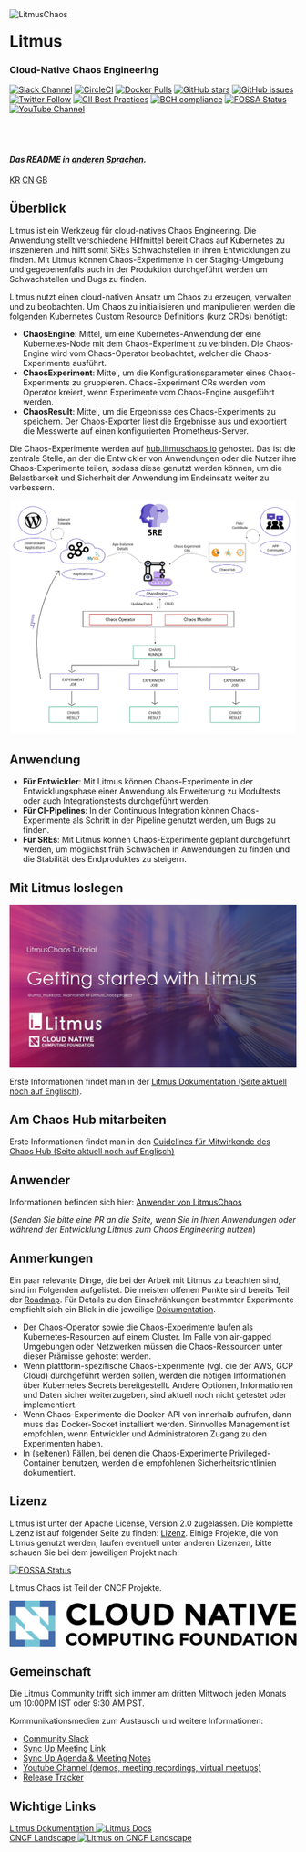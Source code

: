 <img alt="LitmusChaos" src="https://landscape.cncf.io/logos/litmus.svg" width="200" align="left">

# Litmus
### Cloud-Native Chaos Engineering

[![Slack Channel](https://img.shields.io/badge/Slack-Join-purple)](https://slack.litmuschaos.io)
[![CircleCI](https://circleci.com/gh/litmuschaos/litmus/tree/master.svg?style=shield)](https://app.circleci.com/pipelines/github/litmuschaos/litmus)
[![Docker Pulls](https://img.shields.io/docker/pulls/litmuschaos/chaos-operator.svg)](https://hub.docker.com/r/litmuschaos/chaos-operator)
[![GitHub stars](https://img.shields.io/github/stars/litmuschaos/litmus?style=social)](https://github.com/litmuschaos/litmus/stargazers)
[![GitHub issues](https://img.shields.io/github/issues/litmuschaos/litmus)](https://github.com/litmuschaos/litmus/issues)
[![Twitter Follow](https://img.shields.io/twitter/follow/litmuschaos?style=social)](https://twitter.com/LitmusChaos)
[![CII Best Practices](https://bestpractices.coreinfrastructure.org/projects/3202/badge)](https://bestpractices.coreinfrastructure.org/projects/3202)
[![BCH compliance](https://bettercodehub.com/edge/badge/litmuschaos/litmus?branch=master)](https://bettercodehub.com/)
[![FOSSA Status](https://app.fossa.io/api/projects/git%2Bgithub.com%2Flitmuschaos%2Flitmus.svg?type=shield)](https://app.fossa.io/projects/git%2Bgithub.com%2Flitmuschaos%2Flitmus?ref=badge_shield)
[![YouTube Channel](https://img.shields.io/badge/YouTube-Subscribe-red)](https://www.youtube.com/channel/UCa57PMqmz_j0wnteRa9nCaw)
<br><br><br><br>

#### *Das README in [anderen Sprachen](translations/TRANSLATIONS.md).*

[KR](https://github.com/litmuschaos/litmus/blob/master/translations/README-ko.md) [CN](https://github.com/litmuschaos/litmus/blob/master/translations/README-chn.md) [GB](https://github.com/litmuschaos/litmus/blob/master/README.md)

## Überblick

Litmus ist ein Werkzeug für cloud-natives Chaos Engineering. Die Anwendung stellt
verschiedene Hilfmittel bereit Chaos auf Kubernetes zu inszenieren und hilft
somit SREs Schwachstellen in ihren Entwicklungen zu finden.
Mit Litmus können Chaos-Experimente in der Staging-Umgebung und gegebenenfalls
auch in der Produktion durchgeführt werden um Schwachstellen und Bugs zu
finden.

Litmus nutzt einen cloud-nativen Ansatz um Chaos zu erzeugen, verwalten und zu
beobachten. Um Chaos zu initialisieren und manipulieren werden die folgenden
Kubernetes Custom Resource Definitions (kurz CRDs) benötigt:
- **ChaosEngine**: Mittel, um eine Kubernetes-Anwendung der eine
  Kubernetes-Node mit dem Chaos-Experiment zu verbinden. Die Chaos-Engine wird
  vom Chaos-Operator beobachtet, welcher die Chaos-Experimente ausführt.
- **ChaosExperiment**: Mittel, um die Konfigurationsparameter eines
  Chaos-Experiments zu gruppieren. Chaos-Experiment CRs werden vom Operator
  kreiert, wenn Experimente vom Chaos-Engine ausgeführt werden.
- **ChaosResult**: Mittel, um die Ergebnisse des Chaos-Experiments zu
  speichern. Der Chaos-Exporter liest die Ergebnisse aus und exportiert die
  Messwerte auf einen konfigurierten Prometheus-Server.

Die Chaos-Experimente werden auf <a href="https://hub.litmuschaos.io" target="_blank">hub.litmuschaos.io</a> gehostet. Das ist die zentrale Stelle, an der die Entwickler von Anwendungen oder die Nutzer ihre Chaos-Experimente teilen, sodass diese genutzt werden können, um die Belastbarkeit und Sicherheit der Anwendung im Endeinsatz weiter zu verbessern. 

![Litmus workflow](/images/litmus-arch_1.png)

## Anwendung

- **Für Entwickler**: Mit Litmus können Chaos-Experimente in der
  Entwicklungsphase einer Anwendung als Erweiterung zu Modultests
  oder auch Integrationstests durchgeführt werden.
- **Für CI-Pipelines**: In der Continuous Integration können
  Chaos-Experimente als Schritt in der Pipeline genutzt werden, um Bugs zu
  finden.
- **Für SREs**: Mit Litmus können Chaos-Experimente geplant durchgeführt
  werden, um möglichst früh Schwächen in Anwendungen zu finden und die
  Stabilität des Endproduktes zu steigern.

## Mit Litmus loslegen

[![IMAGE ALT TEXT](images/maxresdefault.jpg)](https://youtu.be/W5hmNbaYPfM)

Erste Informationen findet man in der <a href="https://docs.litmuschaos.io/docs/next/getstarted.html" target="_blank">Litmus Dokumentation (Seite aktuell noch auf Englisch)</a>.

## Am Chaos Hub mitarbeiten

Erste Informationen findet man in den <a href="https://github.com/litmuschaos/community-charts/blob/master/CONTRIBUTING.md" target="_blank">Guidelines für Mitwirkende des Chaos Hub (Seite aktuell noch auf Englisch)</a>

## Anwender

Informationen befinden sich hier: <a href="https://github.com/litmuschaos/litmus/blob/master/ADOPTERS.md" target="_blank">Anwender von LitmusChaos</a>

(_Senden Sie bitte eine PR an die Seite, wenn Sie in Ihren Anwendungen oder
während der Entwicklung Litmus zum Chaos
Engineering nutzen_)

## Anmerkungen

Ein paar relevante Dinge, die bei der Arbeit mit Litmus zu beachten sind, sind im Folgenden
aufgelistet. Die meisten offenen Punkte sind bereits Teil der [Roadmap](./ROADMAP.nd). Für Details zu den
Einschränkungen bestimmter Experimente empfiehlt sich ein Blick in die
jeweilige [Dokumentation](https://docs.litmuschaos.io/docs/pod-delete/).

- Der Chaos-Operator sowie die Chaos-Experimente laufen als
  Kubernetes-Resourcen auf einem Cluster. Im Falle von air-gapped Umgebungen
  oder Netzwerken müssen die Chaos-Ressourcen unter dieser Prämisse gehostet
  werden.
- Wenn plattform-spezifische Chaos-Experimente (vgl. die der AWS, GCP Cloud) durchgeführt
  werden sollen, werden die nötigen Informationen über Kubernetes Secrets
  bereitgestellt. Andere Optionen, Informationen und Daten sicher
  weiterzugeben,
  sind aktuell noch nicht getestet oder implementiert.
- Wenn Chaos-Experimente die Docker-API von innerhalb aufrufen, dann muss das
    Docker-Socket installiert werden. Sinnvolles Management ist empfohlen, wenn Entwickler und Administratoren Zugang zu den
    Experimenten haben.
- In (seltenen) Fällen, bei denen die Chaos-Experimente Privileged-Container
  benutzen, werden die empfohlenen Sicherheitsrichtlinien dokumentiert.

## Lizenz

Litmus ist unter der Apache License, Version 2.0 zugelassen. Die komplette Lizenz
ist auf folgender Seite zu finden: [Lizenz](./LICENSE). Einige Projekte, die
von Litmus genutzt werden, laufen eventuell unter anderen Lizenzen, bitte
schauen Sie
bei dem jeweiligen Projekt nach.

[![FOSSA Status](https://app.fossa.io/api/projects/git%2Bgithub.com%2Flitmuschaos%2Flitmus.svg?type=large)](https://app.fossa.io/projects/git%2Bgithub.com%2Flitmuschaos%2Flitmus?ref=badge_large)


Litmus Chaos ist Teil der CNCF Projekte.

[![CNCF](https://github.com/cncf/artwork/blob/master/other/cncf/horizontal/color/cncf-color.png)](https://landscape.cncf.io/selected=litmus)

## Gemeinschaft

Die Litmus Community trifft sich immer am dritten Mittwoch jeden Monats um
10:00PM IST oder 9:30 AM PST.

Kommunikationsmedien zum Austausch und weitere Informationen:

- [Community Slack](https://slack.litmuschaos.io)
- [Sync Up Meeting Link](https://zoom.us/j/91358162694)
- [Sync Up Agenda & Meeting Notes](https://hackmd.io/a4Zu_sH4TZGeih-xCimi3Q)
- [Youtube Channel (demos, meeting recordings, virtual meetups)](https://www.youtube.com/channel/UCa57PMqmz_j0wnteRa9nCaw)
- [Release Tracker](https://github.com/litmuschaos/litmus/milestones)

## Wichtige Links

<a href="https://docs.litmuschaos.io">
  Litmus Dokumentation <img src="https://avatars0.githubusercontent.com/u/49853472?s=200&v=4" alt="Litmus Docs" height="15">
</a>
<br>
<a href="https://landscape.cncf.io/selected=litmus">
  CNCF Landscape <img src="https://landscape.cncf.io/images/left-logo.svg" alt="Litmus on CNCF Landscape" height="15">
</a>
